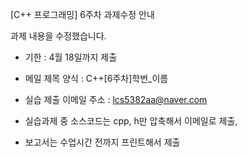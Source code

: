 [C++ 프로그래밍] 6주차 과제수정 안내

과제 내용을 수정했습니다.

- 기한 : 4월 18일까지 제출

- 메일 제목 양식 : C++[6주차]학번_이름

- 실습 제출 이메일 주소 : lcs5382aa@naver.com

- 실습과제 중 소스코드는 cpp, h만 압축해서 이메일로 제출, 

- 보고서는 수업시간 전까지 프린트해서 제출

